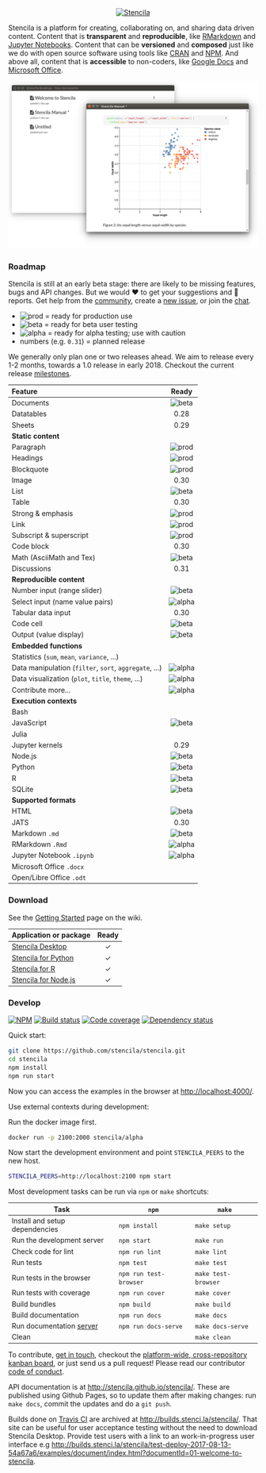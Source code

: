 <div align="center">
  <a href="https://stenci.la">
    <img src="https://raw.githubusercontent.com/stencila/stencila/master/images/logo-name.png" alt="Stencila">
  </a>
</div>

Stencila is a platform for creating, collaborating on, and sharing data driven content. Content that is **transparent** and **reproducible**, like [RMarkdown](https://github.com/rstudio/rmarkdown) and [Jupyter Notebooks](http://jupyter.org/). Content that can be **versioned** and **composed** just like we do with open source software using tools like [CRAN](https://cran.r-project.org/web/packages/available_packages_by_name.html) and [NPM](https://www.npmjs.com/). And above all, content that is **accessible** to non-coders, like [Google Docs](https://en.wikipedia.org/wiki/Google_Docs,_Sheets_and_Slides) and [Microsoft Office](https://en.wikipedia.org/wiki/Microsoft_Office).

![](https://raw.githubusercontent.com/stencila/stencila/master/images/screenshot.png)

### Roadmap

Stencila is still at an early beta stage: there are likely to be missing features, bugs and API changes. But we would :heart: to get your suggestions and :bug: reports. Get help from the [community](https://community.stenci.la), create a [new issue](https://github.com/stencila/stencila/issues/new), or join the [chat](https://gitter.im/stencila/stencila).

- ![prod](https://img.shields.io/badge/status-prod-green.svg) = ready for production use
- ![beta](https://img.shields.io/badge/status-beta-yellow.svg) = ready for beta user testing
- ![alpha](https://img.shields.io/badge/status-alpha-red.svg) = ready for alpha testing; use with caution
- numbers (e.g. `0.31`) = planned release

We generally only plan one or two releases ahead. We aim to release every 1-2 months, towards a 1.0 release in early 2018. Checkout the current release [milestones](https://github.com/stencila/stencila/milestones).

Feature                                | Ready
:------------------------------------- | :------------:
Documents                              | ![beta](https://img.shields.io/badge/status-beta-yellow.svg)
Datatables                             | 0.28
Sheets                                 | 0.29
**Static content**                     |
Paragraph                              | ![prod](https://img.shields.io/badge/status-prod-green.svg)
Headings                               | ![prod](https://img.shields.io/badge/status-prod-green.svg)
Blockquote                             | ![prod](https://img.shields.io/badge/status-prod-green.svg)
Image                                  | 0.30
List                                   | ![beta](https://img.shields.io/badge/status-beta-yellow.svg)
Table                                  | 0.30
Strong & emphasis                      | ![prod](https://img.shields.io/badge/status-prod-green.svg)
Link                                   | ![prod](https://img.shields.io/badge/status-prod-green.svg)
Subscript & superscript                | ![prod](https://img.shields.io/badge/status-prod-green.svg)
Code block                             | 0.30
Math (AsciiMath and Tex)               | ![beta](https://img.shields.io/badge/status-beta-yellow.svg)
Discussions                            | 0.31
**Reproducible content**               |
Number input (range slider)            | ![beta](https://img.shields.io/badge/status-beta-yellow.svg)
Select input (name value pairs)        | ![alpha](https://img.shields.io/badge/status-alpha-red.svg)
Tabular data input                     | 0.30
Code cell                              | ![beta](https://img.shields.io/badge/status-beta-yellow.svg)
Output (value display)                 | ![beta](https://img.shields.io/badge/status-beta-yellow.svg)
**Embedded functions**                                   |
Statistics (`sum`, `mean`, `variance`, ...)              |
Data manipulation (`filter`, `sort`, `aggregate`, ...)   | ![alpha](https://img.shields.io/badge/status-alpha-red.svg)
Data visualization (`plot`, `title`, `theme`, ...)       | ![alpha](https://img.shields.io/badge/status-alpha-red.svg)
Contribute more...                                       | ![alpha](https://img.shields.io/badge/status-alpha-red.svg)
**Execution contexts**                 |
Bash                                   |
JavaScript                             | ![beta](https://img.shields.io/badge/status-beta-yellow.svg)
Julia                                  |
Jupyter kernels                        | 0.29
Node.js                                | ![beta](https://img.shields.io/badge/status-beta-yellow.svg)
Python                                 | ![beta](https://img.shields.io/badge/status-beta-yellow.svg)
R                                      | ![beta](https://img.shields.io/badge/status-beta-yellow.svg)
SQLite                                 | ![beta](https://img.shields.io/badge/status-beta-yellow.svg)
**Supported formats**                  |
HTML                                   | ![beta](https://img.shields.io/badge/status-beta-yellow.svg)
JATS                                   | 0.30
Markdown `.md`                         | ![beta](https://img.shields.io/badge/status-beta-yellow.svg)
RMarkdown `.Rmd`                       | ![alpha](https://img.shields.io/badge/status-alpha-red.svg)
Jupyter Notebook `.ipynb`              | ![alpha](https://img.shields.io/badge/status-alpha-red.svg)
Microsoft Office `.docx`               |
Open/Libre Office `.odt`               |

### Download

See the [Getting Started](https://github.com/stencila/stencila/wiki/Getting-started) page on the wiki.

Application or package                                                                                          | Ready
:-------------------------------------------------------------------------------------------------------------- | :------------:
[Stencila Desktop](https://github.com/stencila/desktop/releases)                                                | ✓
[Stencila for Python](https://github.com/stencila/py#readme)                                                    | ✓
[Stencila for R](https://github.com/stencila/r#readme)                                                          | ✓
[Stencila for Node.js](https://github.com/stencila/node#readme)                                                 | ✓

### Develop

[![NPM](http://img.shields.io/npm/v/stencila.svg?style=flat)](https://www.npmjs.com/package/stencila)
[![Build status](https://travis-ci.org/stencila/stencila.svg?branch=master)](https://travis-ci.org/stencila/stencila)
[![Code coverage](https://codecov.io/gh/stencila/stencila/branch/master/graph/badge.svg)](https://codecov.io/gh/stencila/stencila)
[![Dependency status](https://david-dm.org/stencila/stencila.svg)](https://david-dm.org/stencila/stencila)

Quick start:

```bash
git clone https://github.com/stencila/stencila.git
cd stencila
npm install
npm run start
```

Now you can access the examples in the browser at [http://localhost:4000/](http://localhost:4000/).


Use external contexts during development:

Run the docker image first.

```bash
docker run -p 2100:2000 stencila/alpha
```

Now start the development environment and point `STENCILA_PEERS` to the new host.

```bash
STENCILA_PEERS=http://localhost:2100 npm start
```

Most development tasks can be run  via `npm` or `make` shortcuts:

Task                                                    |`npm`                  | `make`          |
------------------------------------------------------- |-----------------------|-----------------|    
Install and setup dependencies                          | `npm install`         | `make setup`
Run the development server                              | `npm start`           | `make run`
Check code for lint                                     | `npm run lint`        | `make lint`
Run tests                                               | `npm test`            | `make test`
Run tests in the browser                                | `npm run test-browser`| `make test-browser`
Run tests with coverage                                 | `npm run cover`       | `make cover`
Build bundles                                           | `npm build`           | `make build`
Build documentation                                     | `npm run docs`        | `make docs`
Run documentation [server](http://localhost:4001/)      | `npm run docs-serve`  | `make docs-serve`
Clean                                                   |                       | `make clean`

To contribute, [get in touch](https://gitter.im/stencila/stencila), checkout the [platform-wide, cross-repository kanban board](https://github.com/orgs/stencila/projects/1), or just send us a pull request! Please read our contributor [code of conduct](CONDUCT.md).

API documentation is at http://stencila.github.io/stencila/. These are published using Github Pages, so to update them after making changes: run `make docs`, commit the updates and do a `git push`.

Builds done on [Travis CI](https://travis-ci.org/stencila/stencila) are archived at http://builds.stenci.la/stencila/. That site can be useful for user acceptance testing without the need to download Stencila Desktop. Provide test users with a link to an work-in-progress user interface e.g http://builds.stenci.la/stencila/test-deploy-2017-08-13-54a67a6/examples/document/index.html?documentId=01-welcome-to-stencila.
